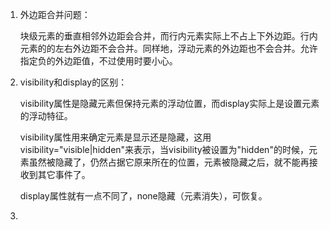 1. 外边距合并问题：

   块级元素的垂直相邻外边距会合并，而行内元素实际上不占上下外边距。行内元素的的左右外边距不会合并。同样地，浮动元素的外边距也不会合并。允许指定负的外边距值，不过使用时要小心。

2. visibility和display的区别：

   visibility属性是隐藏元素但保持元素的浮动位置，而display实际上是设置元素的浮动特征。

   visibility属性用来确定元素是显示还是隐藏，这用visibility="visible|hidden"来表示，当visibility被设置为"hidden"的时候，元素虽然被隐藏了，仍然占据它原来所在的位置，元素被隐藏之后，就不能再接收到其它事件了。

   display属性就有一点不同了，none隐藏（元素消失），可恢复。

3. ​

   ​